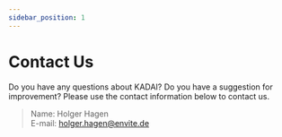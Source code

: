 ```yaml
---
sidebar_position: 1
---
```


# Contact Us

Do you have any questions about KADAI? Do you have a suggestion for improvement? Please use the contact information below to contact us.

> Name: Holger Hagen  
> E-mail: holger.hagen@envite.de
